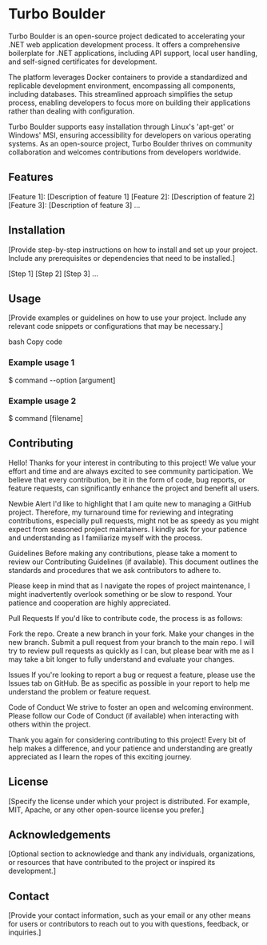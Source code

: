 # Turbo Boulder
Turbo Boulder is an open-source project dedicated to accelerating your .NET web application development process. It offers a comprehensive boilerplate for .NET applications, including API support, local user handling, and self-signed certificates for development.

The platform leverages Docker containers to provide a standardized and replicable development environment, encompassing all components, including databases. This streamlined approach simplifies the setup process, enabling developers to focus more on building their applications rather than dealing with configuration.

Turbo Boulder supports easy installation through Linux's 'apt-get' or Windows' MSI, ensuring accessibility for developers on various operating systems. As an open-source project, Turbo Boulder thrives on community collaboration and welcomes contributions from developers worldwide.

## Features
[Feature 1]: [Description of feature 1]
[Feature 2]: [Description of feature 2]
[Feature 3]: [Description of feature 3]
...
## Installation
[Provide step-by-step instructions on how to install and set up your project. Include any prerequisites or dependencies that need to be installed.]

[Step 1]
[Step 2]
[Step 3]
...
## Usage
[Provide examples or guidelines on how to use your project. Include any relevant code snippets or configurations that may be necessary.]

bash
Copy code
### Example usage 1
$ command --option [argument]

### Example usage 2
$ command [filename]

## Contributing

Hello! Thanks for your interest in contributing to this project! We value your effort and time and are always excited to see community participation. We believe that every contribution, be it in the form of code, bug reports, or feature requests, can significantly enhance the project and benefit all users.

Newbie Alert
I'd like to highlight that I am quite new to managing a GitHub project. Therefore, my turnaround time for reviewing and integrating contributions, especially pull requests, might not be as speedy as you might expect from seasoned project maintainers. I kindly ask for your patience and understanding as I familiarize myself with the process.

Guidelines
Before making any contributions, please take a moment to review our Contributing Guidelines (if available). This document outlines the standards and procedures that we ask contributors to adhere to.

Please keep in mind that as I navigate the ropes of project maintenance, I might inadvertently overlook something or be slow to respond. Your patience and cooperation are highly appreciated.

Pull Requests
If you'd like to contribute code, the process is as follows:

Fork the repo.
Create a new branch in your fork.
Make your changes in the new branch.
Submit a pull request from your branch to the main repo.
I will try to review pull requests as quickly as I can, but please bear with me as I may take a bit longer to fully understand and evaluate your changes.

Issues
If you're looking to report a bug or request a feature, please use the Issues tab on GitHub. Be as specific as possible in your report to help me understand the problem or feature request.

Code of Conduct
We strive to foster an open and welcoming environment. Please follow our Code of Conduct (if available) when interacting with others within the project.

Thank you again for considering contributing to this project! Every bit of help makes a difference, and your patience and understanding are greatly appreciated as I learn the ropes of this exciting journey.

## License
[Specify the license under which your project is distributed. For example, MIT, Apache, or any other open-source license you prefer.]

## Acknowledgements
[Optional section to acknowledge and thank any individuals, organizations, or resources that have contributed to the project or inspired its development.]

## Contact
[Provide your contact information, such as your email or any other means for users or contributors to reach out to you with questions, feedback, or inquiries.]


